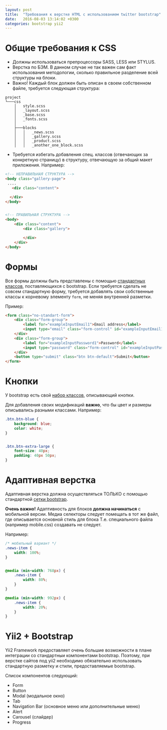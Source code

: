 ```yaml
---
layout: post
title:  "Требования к верстке HTML с использованием twitter bootstrap"
date:   2016-08-03 13:14:02 +0300
categories: bootstrap yii2
---
```



# Общие требования к CSS

  - Должны использоваться препроцессоры SASS, LESS или STYLUS.
  - Верстка по БЭМ. В данном случае не так важен сам факт использования методологии,
сколько правильное разделение всей структуры на блоки.
  - Важно! Каждый блок должен быть описан в своем собственном файле, требуется следующая
структура:

```
project
└───css
    │   style.scss
    │   _layout.scss
    │   _base.scss
    │   _fonts.scss
    │
    ├───blocks
    │   │   _news.scss
    │   │   _gallery.scss
    │   │   _product.scss
    │   │   _another_one_block.scss
```

   - Требуется избегать добавления спец. классов (отвечающих за конкретную страницу)
   в структуру, отвечающую за общий макет приложения. Например:

```html
<!-- НЕПРАВИЛЬНАЯ СТРУКТУРА -->
<body class="gallery-page">
 ....
   <div class="content">

  </div>
</body>


<!-- ПРАВИЛЬНАЯ СТРУКТУРА -->
<body>
    <div class="content">
        <div class="gallery">

        </div>
    </div>
</body>
```



# Формы

Все формы должны быть представлены с помощью [стандартных классов], поставляющихся с bootstrap.
Если требуется сделать не совсем стандартную форму, требуется добавлять свои собственные
классы к корневому элементу `form`, не меняя внутренней разметки.

Пример:

```html
<form class="no-standart-form">
    <div class="form-group">
        <label for="exampleInputEmail1">Email address</label>
        <input type="email" class="form-control" id="exampleInputEmail1" placeholder="Email">
    </div>
    <div class="form-group">
        <label for="exampleInputPassword1">Password</label>
        <input type="password" class="form-control" id="exampleInputPassword1" placeholder="Password">
    </div>
    <button type="submit" class="btn btn-default">Submit</button>
</form>
```

# Кнопки
У bootstrap есть свой [набор классов], описывающий кнопки.

Для добавления своих модификаций **важно**, что бы цвет и размеры описывались разными классами.
Например:

```css
.btn.btn-blue {
    background: blue;
    color: white;
}


.btn.btn-extra-large {
    font-size: 40px;
    padding: 40px 50px;
}
```


# Адаптивная верстка
Адаптивная верстка должна осуществляться ТОЛЬКО с помощью стандартной [сетки bootstrap].

**Очень важно!** Адаптивность для блоков **должна начинаться** с мобильной версии.
Медиа селекторы следует помещать в тот же файл, где описывается основной стиль для блока
Т.е. специального файла (например mobile.css) создавать не следует.

Например:

```css
/* мобильный вариант */
.news-item {
    width: 100%;
}


@media (min-width: 768px) {
    .news-item {
        width: 80%;
    }
}

@media (min-width: 992px) {
    .news-item {
        width: 20%;
    }
}
```

# Yii2 + Bootstrap
Yii2 Framework предоставляет очень большие возможности в плане интеграции со
стандартныи компонентами bootstrap. Поэтому, при верстке сайтов под yii2 необходимо
обязательно использовать стандартную разметку и стили, предоставляемые bootstrap.

Список компонентов следующий:

- Form
- Button
- Modal (модальное окно)
- Tab
- Navigation Bar (основное меню или дополнительные меню)
- Alert
- Carousel (слайдер)
- Progress



[сетки bootstrap]: http://getbootstrap.com/css/#grid
[набор классов]: http://getbootstrap.com/css/#buttons
[стандартных классов]: http://getbootstrap.com/css/#forms